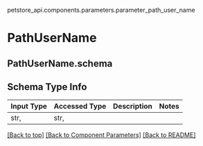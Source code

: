 <a name="top"></a>
petstore_api.components.parameters.parameter_path_user_name
# PathUserName
## <a id="parameter_path_user_nameschema" >PathUserName.schema</a>

## Schema Type Info
Input Type | Accessed Type | Description | Notes
------------ | ------------- | ------------- | -------------
str,  | str,  |  |

[[Back to top]](#top) [[Back to Component Parameters]](../../../README.md#Component-Parameters) [[Back to README]](../../../README.md)
